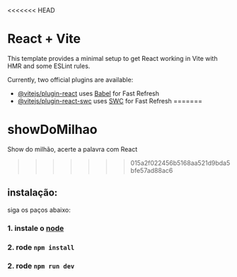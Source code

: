 <<<<<<< HEAD
# React + Vite

This template provides a minimal setup to get React working in Vite with HMR and some ESLint rules.

Currently, two official plugins are available:

- [@vitejs/plugin-react](https://github.com/vitejs/vite-plugin-react/blob/main/packages/plugin-react/README.md) uses [Babel](https://babeljs.io/) for Fast Refresh
- [@vitejs/plugin-react-swc](https://github.com/vitejs/vite-plugin-react-swc) uses [SWC](https://swc.rs/) for Fast Refresh
=======
# showDoMilhao
Show do milhão, acerte a palavra com React
>>>>>>> 015a2f022456b5168aa521d9bda5bfe57ad88ac6

## instalação:
siga os paços abaixo:
### 1. instale o [node](https://nodejs.org/)
### 2. rode `npm install`
### 2. rode `npm run dev`
